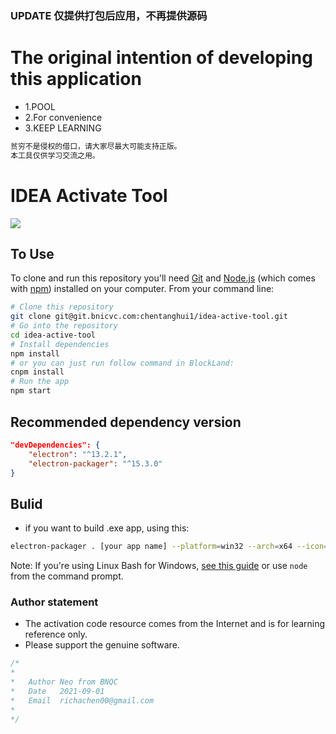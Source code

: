 ### UPDATE 仅提供打包后应用，不再提供源码
# The original intention of developing this application
- 1.POOL
- 2.For convenience
- 3.KEEP LEARNING
```bash
贫穷不是侵权的借口，请大家尽最大可能支持正版。
本工具仅供学习交流之用。
```

# IDEA Activate Tool

<img src="https://github.com/ethwillupto10000/idea-active-tool/blob/master/preview.png?raw=true">

## To Use

To clone and run this repository you'll need [Git](https://git-scm.com) and [Node.js](https://nodejs.org/en/download/) (which comes with [npm](http://npmjs.com)) installed on your computer. From your command line:

```bash
# Clone this repository
git clone git@git.bnicvc.com:chentanghui1/idea-active-tool.git
# Go into the repository
cd idea-active-tool
# Install dependencies
npm install
# or you can just run follow command in BlockLand:
cnpm install
# Run the app
npm start
```


## Recommended dependency version
```json
"devDependencies": {
    "electron": "^13.2.1",
    "electron-packager": "^15.3.0"
}
```

## Bulid

- if you want to build .exe app, using this:
```bash
electron-packager . [your app name] --platform=win32 --arch=x64 --icon=icon.ico --out=./out --asar --app-version=0.0.1
```
Note: If you're using Linux Bash for Windows, [see this guide](https://www.howtogeek.com/261575/how-to-run-graphical-linux-desktop-applications-from-windows-10s-bash-shell/) or use `node` from the command prompt.

### Author statement
- The activation code resource comes from the Internet and is for learning reference only.
- Please support the genuine software.

```javascript
/*
*
*   Author Neo from BNQC
*   Date   2021-09-01
*   Email  richachen00@gmail.com
*
*/
```
